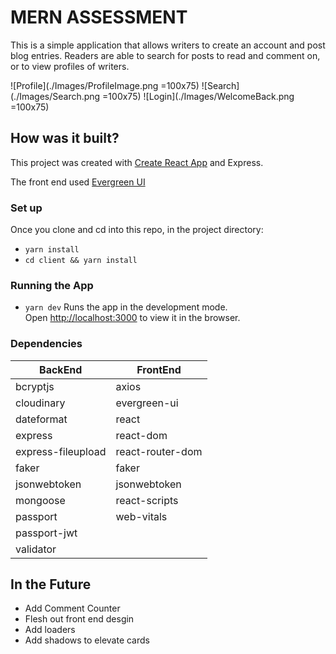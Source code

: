 # MERN ASSESSMENT 

This is a simple application that allows writers to create an account and post blog entries. Readers are able to search for posts to read and comment on, or to view profiles of writers.

![Profile](./Images/ProfileImage.png =100x75)
![Search](./Images/Search.png =100x75)
![Login](./Images/WelcomeBack.png =100x75)


## How was it built?

This project was created with [Create React App](https://github.com/facebook/create-react-app) and Express. 

The front end used [Evergreen UI](https://evergreen.segment.com)

### Set up
Once you clone and cd into this repo, in the project directory:

- `yarn install`
- `cd client && yarn install`

### Running the App 

- `yarn dev`
Runs the app in the development mode.\
Open [http://localhost:3000](http://localhost:3000) to view it in the browser.

### Dependencies

| BackEnd             | FrontEnd           |
| ------------------- | ------------------ |
| bcryptjs            | axios              |
| cloudinary          | evergreen-ui       | 
| dateformat          | react              |
| express             | react-dom          |
| express-fileupload  | react-router-dom   |
| faker               | faker              |
| jsonwebtoken        | jsonwebtoken       |
| mongoose            | react-scripts      |
| passport            | web-vitals         |
| passport-jwt        |
| validator           |

## In the Future

- Add Comment Counter
- Flesh out front end desgin 
- Add loaders 
- Add shadows to elevate cards 